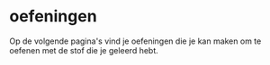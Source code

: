 # oefeningen

Op de volgende pagina's vind je oefeningen die je kan maken om te oefenen met de stof die je geleerd hebt.

